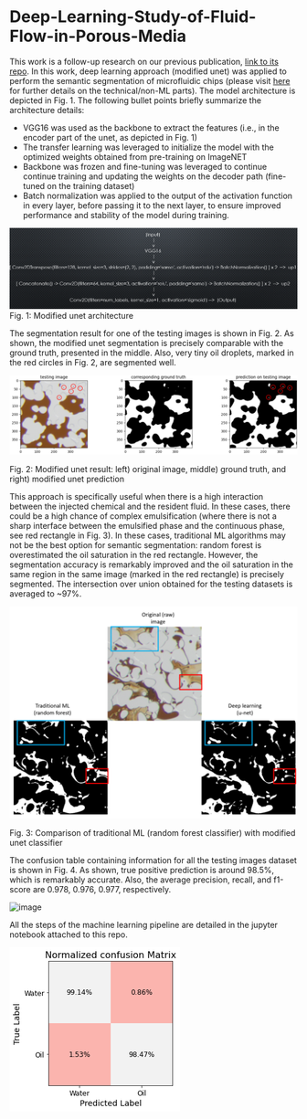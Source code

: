 # Deep-Learning-Study-of-Fluid-Flow-in-Porous-Media

This work is a follow-up research on our previous publication, <a href="https://github.com/DanialArab/Random-Forest-Classifier-to-Characterize-Emulsions/" target="_blank" rel="noopener">link to its repo</a>. In this work, deep learning approach (modified unet) was applied to perform the semantic segmentation of microfluidic chips (please visit <a href="https://www.sciencedirect.com/science/article/abs/pii/S0920410522007045?via%3Dihub/" target="_blank" rel="noopener">here</a> for further details on the technical/non-ML parts). The model architecture is depicted in Fig. 1. The following bullet points briefly summarize the architecture details:

* VGG16 was used as the backbone to extract the features (i.e., in the encoder part of the unet, as depicted in Fig. 1)
* The transfer learning was leveraged to initialize the model with the optimized weights obtained from pre-training on ImageNET
* Backbone was frozen and fine-tuning was leveraged to continue continue training and updating the weights on the decoder path (fine-tuned on the training dataset)
* Batch normalization was applied to the output of the activation function in every layer, before passing it to the next layer, to ensure improved performance and stability of the model during training.

![](https://raw.githubusercontent.com/DanialArab/images/main/my_papers/architecture.PNG)
Fig. 1: Modified unet architecture 

The segmentation result for one of the testing images is shown in Fig. 2. As shown, the modified unet segmentation is precisely comparable with the ground truth, presented in the middle. Also, very tiny oil droplets, marked in the red circles in Fig. 2, are segmented well. 

![](https://raw.githubusercontent.com/DanialArab/images/main/my_papers/prediction_unet.PNG)

Fig. 2: Modified unet result: left) original image, middle) ground truth, and right) modified unet prediction 

This approach is specifically useful when there is a high interaction between the injected chemical and the resident fluid. In these cases, there could be a high chance of complex emulsification (where there is not a sharp interface between the emulsified phase and the continuous phase, see red rectangle in Fig. 3). In these cases, traditional ML algorithms may not be the best option for semantic segmentation: random forest is overestimated the oil saturation in the red rectangle. However, the segmentation accuracy is remarkably improved and the oil saturation in the same region in the same image (marked in the red rectangle) is precisely segmented. The intersection over union obtained for the testing datasets is averaged to ~97%.

![](https://raw.githubusercontent.com/DanialArab/images/main/my_papers/deep_learning_vs_rf.PNG)

Fig. 3: Comparison of traditional ML (random forest classifier) with modified unet classifier 

The confusion table containing information for all the testing images dataset is shown in Fig. 4. As shown, true positive prediction is around 98.5%, which is remarkably accurate. Also, the average precision, recall, and f1-score are 0.978, 0.976, 0.977, respectively. 

![image](https://user-images.githubusercontent.com/54812742/225813367-5a72ae29-57f4-46d5-81d0-076c215bf7f0.png)


All the steps of the machine learning pipeline are detailed in the jupyter notebook attached to this repo.  


![](https://raw.githubusercontent.com/DanialArab/images/main/my_papers/confusion%20table.png)
